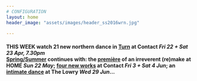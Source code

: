 ```yaml
---
# CONFIGURATION
layout: home
header_image: "assets/images/header_ss2016wrn.jpg"

---
```

#### THIS WEEK watch 21 new northern dance in [Turn](/current/2016-turn) at Contact *Fri 22 + Sat 23 Apr, 7.30pm*<br>[Spring/Summer](/current/2016-springsummer) continues with: the [première](/current/2016-springsummer/redux) of an irreverent (re)make at HOME *Sun 22 May*; [four new works](/current/2016-worksahead) at Contact *Fri 3 + Sat 4 Jun*; an [intimate dance](/current/2016-springsummer/igorandmoreno) at The Lowry *Wed 29 Jun*…
